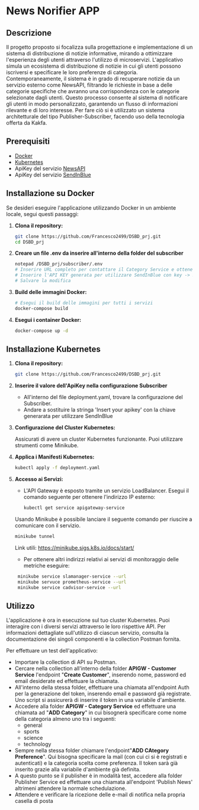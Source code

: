 # News Norifier APP

## Descrizione

Il progetto proposto si focalizza sulla progettazione e implementazione di un sistema di distribuzione di notizie informative, mirando a ottimizzare l'esperienza degli utenti attraverso l'utilizzo di microservizi.
L'applicativo simula un ecosistema di distribuzione di notizie in cui gli utenti possono iscriversi e specificare le loro preferenze di categoria. Contemporaneamente, il sistema è in grado di recuperare notizie da un servizio esterno come NewsAPI, filtrando le richieste in base a delle categorie specifiche che avranno una corrispondenza con le categorie selezionate dagli utenti. Questo processo consente al sistema di notificare gli utenti in modo personalizzato, garantendo un flusso di informazioni rilevante e di loro interesse. Per fare ciò si è utilizzato un sistema architetturale del tipo Publisher-Subscriber, facendo uso della tecnologia offerta da Kakfa.

## Prerequisiti
- [Docker](https://docs.docker.com/)
- [Kubernetes](https://kubernetes.io/docs/home/)
- ApiKey del servizio [NewsAPI](https://newsapi.org/)
- ApiKey del servizio [SendInBlue](https://account-app.brevo.com/)

## Installazione su Docker

Se desideri eseguire l'applicazione utilizzando Docker in un ambiente locale, segui questi passaggi:

1. **Clona il repository:**

    ```bash
    git clone https://github.com/Francesco2499/DSBD_prj.git
    cd DSBD_prj
    ```

2. **Creare un file .env da inserire all'interno della folder del subscriber**
    
    ```bash
    notepad /DSBD_prj/subscriber/.env
    # Inserire URL completo per contattare il Category Service e ottenere le email data una categoria con key -> CATEGORY_URL
    # Inserire l'API KEY generata per utilizzare SendInBlue con key -> SENDINBLUE_API_KEY
    # Salvare la modifica
    ```

3. **Build delle immagini Docker:**

    ```bash
    # Esegui il build delle immagini per tutti i servizi
    docker-compose build
    ```

4. **Esegui i container Docker:**

    ```bash
    docker-compose up -d
    ```

## Installazione Kubernetes

1. **Clona il repository:**

   ```bash
   git clone https://github.com/Francesco2499/DSBD_prj.git
   ```

2. **Inserire il valore dell'ApiKey nella configurazione  Subscriber**
    - All'interno del file deployment.yaml, trovare la configurazione del Subscriber.
    - Andare a sostituire la stringa 'Insert your apikey' con la chiave generarata per utilizzare SendInBlue

3. **Configurazione del Cluster Kubernetes:**

   Assicurati di avere un cluster Kubernetes funzionante. Puoi utilizzare strumenti come Minikube.

4. **Applica i Manifesti Kubernetes:**

   ```bash
   kubectl apply -f deployment.yaml
   ```

5. **Accesso ai Servizi:**

   - L'API Gateway è esposto tramite un servizio LoadBalancer. Esegui il comando seguente per ottenere l'indirizzo IP esterno:

     ```bash
     kubectl get service apigateway-service
     ```
    Usando Minikube è possibile lanciare il seguente comando per riuscire a comunicare con il servizio.

     ```bash
     minikube tunnel
     ```
    Link utili: https://minikube.sigs.k8s.io/docs/start/
   
   - Per ottenere altri indirizzi relativi ai servizi di monitoraggio delle metriche eseguire:
   
    ```bash
     minikube service slamanager-service --url
     minikube servuce prometheus-service --url
     minikube service cadvisor-service --url
     ```

## Utilizzo

L'applicazione è ora in esecuzione sul tuo cluster Kubernetes. Puoi interagire con i diversi servizi attraverso le loro rispettive API. Per informazioni dettagliate sull'utilizzo di ciascun servizio, consulta la documentazione dei singoli componenti e la collection Postman fornita.

Per effettuare un test dell'applicativo:
- Importare la collection di API su Postman.
- Cercare nella collection all'interno della folder **APIGW - Customer Service** l'endpoint "**Create Customer**", inserendo nome, password ed email desiderate ed effettuare la chiamata.
- All'interno della stessa folder, effettuare una chiamata all'endpoint Auth per la generazione del token, inserendo email e password già registrate.  Uno script si assicurerà di inserire il token in una variabile d'ambiente.
- Accedere alla folder **APIGW - Category Service** ed effettuare una chiamata ad "**ADD Category**" in cui bisognerà specificare come nome della categoria almeno uno tra i seguenti:
    - general
    - sports
    - science
    - technology
- Sempre nella stessa folder chiamare l'endpoint"**ADD CAtegory Preference**". Qui bisogna specificare la mail (con cui ci si è registrati e autenticati) e la categoria scelta come preferenza. Il token sarà già inserito grazie alla variabile d'ambiente già definita.
- A questo punto se il publisher è in modalità test, accedere alla folder Publisher Service ed effettuare una chiamata all'endpoint 'Publish News' altrimeni attendere la normale schedulazione.
- Attendere e verificare la ricezione delle e-mail di notifica nella propria casella di posta
